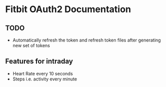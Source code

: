 # Fitbit OAuth2 Documentation
## TODO
- Automatically refresh the token and refresh token files after generating new set of tokens

## Features for intraday
- Heart Rate every 10 seconds
- Steps i.e. activity every minute




